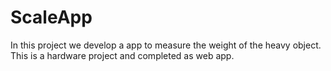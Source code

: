 # ScaleApp

In this project we develop a app to measure the weight of the heavy object. This is a hardware project and completed as web app.
